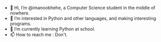 - 👋 Hi, I’m @imanoobhehe, a Computer Science student in the middle of nowhere.
- 👀 I’m interested in Python and other languages, and making interesting programs.
- 🌱 I’m currently learning Python at school.
- 📫 How to reach me : Don't.

<!---
imanoobhehe/imanoobhehe is a ✨ special ✨ repository because its `README.md` (this file) appears on your GitHub profile.
You can click the Preview link to take a look at your changes.
--->
